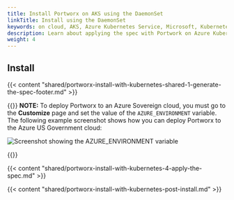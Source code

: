 ```yaml
---
title: Install Portworx on AKS using the DaemonSet
linkTitle: Install using the DaemonSet
keywords: on cloud, AKS, Azure Kubernetes Service, Microsoft, Kubernetes, k8s
description: Learn about applying the spec with Portwork on Azure Kubernetes Service.
weight: 4
---
```


## Install

{{< content "shared/portworx-install-with-kubernetes-shared-1-generate-the-spec-footer.md" >}}

{{<info>}}
**NOTE:** To deploy Portworx to an Azure Sovereign cloud, you must go to the **Customize** page and set the value of the `AZURE_ENVIRONMENT` variable. The following example screenshot shows how you can deploy Portworx to the Azure US Government cloud:

![Screenshot showing the AZURE_ENVIRONMENT variable](/img/azure-sovereign-example.png)

{{</info>}}

{{< content "shared/portworx-install-with-kubernetes-4-apply-the-spec.md" >}}

{{< content "shared/portworx-install-with-kubernetes-post-install.md" >}}
